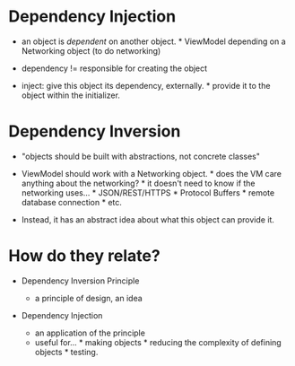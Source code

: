 # Dependency Injection

* an object is *dependent* on another object.
        * ViewModel depending on a Networking object (to do networking)

* dependency != responsible for creating the object

* inject: give this object its dependency, externally.
        * provide it to the object within the initializer.


# Dependency Inversion

* "objects should be built with abstractions, not concrete classes"

* ViewModel should work with a Networking object.
        * does the VM care anything about the networking?
        * it doesn't need to know if the networking uses...
                * JSON/REST/HTTPS
                * Protocol Buffers
                * remote database connection
                * etc.
                                
* Instead, it has an abstract idea about what this object can provide it.


# How do they relate?

* Dependency Inversion Principle
    * a principle of design, an idea
    
* Dependency Injection
    * an application of the principle
    * useful for...
            * making objects
            * reducing the complexity of defining objects
            * testing.
